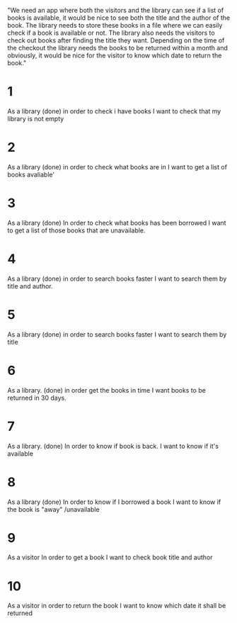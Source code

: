 "We need an app where both the visitors and the library can see if a list of books is available, it would be nice to see both the title and the author of the book. The library needs to store these books in a file where we can easily check if a book is available or not. The library also needs the visitors to check out books after finding the title they want. Depending on the time of the checkout the library needs the books to be returned within a month and obviously, it would be nice for the visitor to know which date to return the book."

# 1
As a library (done) 
in order to check i have books
I want to check that my library is not empty

# 2
As a library (done)
in order to check what books are in
I want to get a list of books avaliable'

# 3
As a library (done)
In order to check what books has been borrowed
I want to get a list of those books that are unavailable.

# 4
As a library (done)
in order to search books faster
I want to search them by title and author.

# 5
As a library (done)
in order to search books faster
I want to search them by title
 
# 6
As a library. (done)
in order get the books in time
I want books to be returned in 30 days.

# 7
As a library. (done)
In order to know if book is back.
I want to know if it's available

# 8
As a library (done)
In order to know if I borrowed a book
I want to know if the book is "away" /unavailable

# 9
As a visitor
In order to get a book
I want to check book title and author

# 10
As a visitor
in order to return the book
I want to know which date it shall be returned